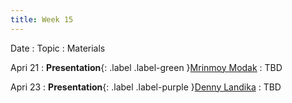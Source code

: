 ```yaml
---
title: Week 15
---
```


Date
: Topic
  : Materials

Apri 21
: **Presentation**{: .label .label-green }[Mrinmoy Modak](#)
  : TBD

Apri 23
: **Presentation**{: .label .label-purple }[Denny Landika](#)
  : TBD
